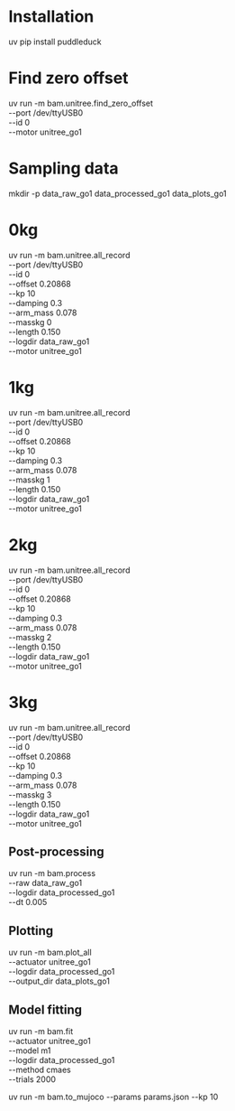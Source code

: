 # Installation

uv pip install puddleduck

# Find zero offset

uv run -m bam.unitree.find_zero_offset \
	--port /dev/ttyUSB0 \
	--id 0 \
	--motor unitree_go1

# Sampling data 

mkdir -p data_raw_go1 data_processed_go1 data_plots_go1

# 0kg
uv run -m bam.unitree.all_record \
	--port /dev/ttyUSB0 \
	--id 0 \
	--offset 0.20868 \
	--kp 10 \
	--damping 0.3 \
	--arm_mass 0.078 \
	--masskg 0 \
	--length 0.150 \
	--logdir data_raw_go1 \
	--motor unitree_go1

# 1kg
uv run -m bam.unitree.all_record \
	--port /dev/ttyUSB0 \
	--id 0 \
	--offset 0.20868 \
	--kp 10 \
	--damping 0.3 \
	--arm_mass 0.078 \
	--masskg 1 \
	--length 0.150 \
	--logdir data_raw_go1 \
	--motor unitree_go1

# 2kg
uv run -m bam.unitree.all_record \
	--port /dev/ttyUSB0 \
	--id 0 \
	--offset 0.20868 \
	--kp 10 \
	--damping 0.3 \
	--arm_mass 0.078 \
	--masskg 2 \
	--length 0.150 \
	--logdir data_raw_go1 \
	--motor unitree_go1

# 3kg
uv run -m bam.unitree.all_record \
	--port /dev/ttyUSB0 \
	--id 0 \
	--offset 0.20868 \
	--kp 10 \
	--damping 0.3 \
	--arm_mass 0.078 \
	--masskg 3 \
	--length 0.150 \
	--logdir data_raw_go1 \
	--motor unitree_go1

## Post-processing

uv run -m bam.process \
	--raw data_raw_go1 \
	--logdir data_processed_go1 \
	--dt 0.005

## Plotting

uv run -m bam.plot_all \
	--actuator unitree_go1 \
	--logdir data_processed_go1 \
	--output_dir data_plots_go1

## Model fitting

uv run -m bam.fit \
	--actuator unitree_go1 \
	--model m1 \
	--logdir data_processed_go1 \
	--method cmaes \
	--trials 2000

uv run -m bam.to_mujoco --params params.json --kp 10
